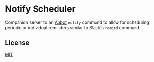 # Notify Scheduler

Companion server to an [Abbot][abbot] `notify` command to allow for scheduling periodic or individual reminders similar to Slack's `remind` command.

[abbot]: https://ab.bot

## License

[MIT](LICENSE.md)
